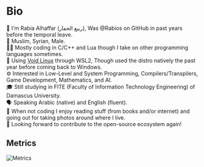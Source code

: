 # Bio

👋 I'm Rabia Alhaffar (ربيع الحفار), Was @Rabios on GitHub in past years before the temporal leave.<br>
🕌 Muslim, Syrian, Male.<br>
👨‍💻 Mostly coding in C/C++ and Lua though I take on other programming languages sometimes.<br>
🐧 Using [Void Linux](https://voidlinux.org) through WSL2, Though used the distro natively the past year before coming back to Windows.<br>
⚙ Interested in Low-Level and System Programming, Compilers/Transpilers, Game Development, Mathematics, and AI.<br>
🎓 Still studying in FITE (Faculty of Information Technology Engineering) of Damascus University.<br>
🗣 Speaking Arabic (native) and English (fluent).<br>
🎈 When not coding I enjoy reading stuff (from books and/or internet) and going out for taking photos around where I live.<br>
🤩 Looking forward to contribute to the open-source ecosystem again!<br>

## Metrics

![Metrics](https://metrics.lecoq.io/blackwinterpointer?template=classic&repositories.forks=true&languages=1&base=header%2C%20activity%2C%20community%2C%20repositories%2C%20metadata&base.indepth=false&base.hireable=false&base.skip=false&languages=false&languages.limit=10&languages.threshold=0%25&languages.other=false&languages.colors=github&languages.sections=most-used&languages.details=bytes-size%2C%20percentage&languages.indepth=false&languages.analysis.timeout=15&languages.analysis.timeout.repositories=7.5&languages.categories=markup%2C%20programming&languages.recent.categories=markup%2C%20programming&languages.recent.load=300&languages.recent.days=14&config.timezone=America%2FLos_Angeles)
